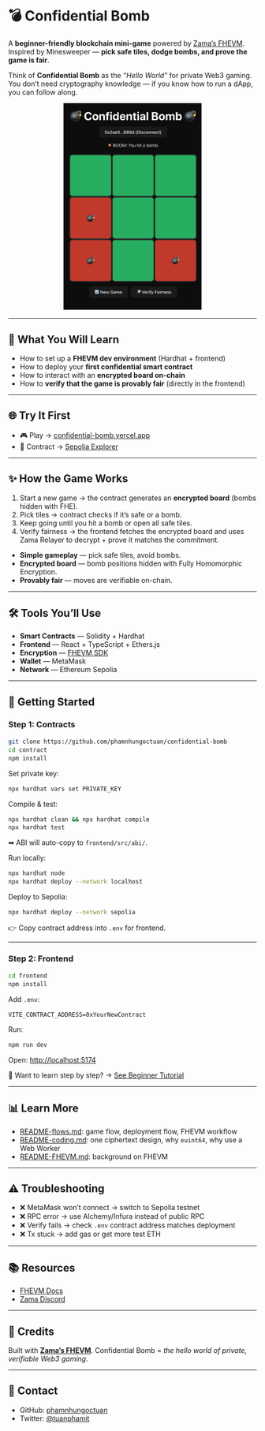 # 💣 Confidential Bomb

A **beginner-friendly blockchain mini-game** powered by [Zama’s FHEVM](https://zama.ai).
Inspired by Minesweeper — **pick safe tiles, dodge bombs, and prove the game is fair**.

Think of **Confidential Bomb** as the *“Hello World”* for private Web3 gaming.
You don’t need cryptography knowledge — if you know how to run a dApp, you can follow along.

<p align="center">  
  <img src="./bomb.png" alt="Game Screenshot" width="280"/>  
</p>  

---

## 🎯 What You Will Learn

* How to set up a **FHEVM dev environment** (Hardhat + frontend)
* How to deploy your **first confidential smart contract**
* How to interact with an **encrypted board on-chain**
* How to **verify that the game is provably fair** (directly in the frontend)

---

## 🌐 Try It First

* 🎮 Play → [confidential-bomb.vercel.app](https://confidential-bomb.vercel.app/)
* 📜 Contract → [Sepolia Explorer](https://sepolia.etherscan.io/address/0x65029caA609A1E51F72B8B72c79318f3832255fd)

---

## ✨ How the Game Works

1. Start a new game → the contract generates an **encrypted board** (bombs hidden with FHE).
2. Pick tiles → contract checks if it’s safe or a bomb.
3. Keep going until you hit a bomb or open all safe tiles.
4. Verify fairness → the frontend fetches the encrypted board and uses Zama Relayer to decrypt + prove it matches the commitment.

* **Simple gameplay** — pick safe tiles, avoid bombs.
* **Encrypted board** — bomb positions hidden with Fully Homomorphic Encryption.
* **Provably fair** — moves are verifiable on-chain.
---

## 🛠 Tools You’ll Use

* **Smart Contracts** — Solidity + Hardhat
* **Frontend** — React + TypeScript + Ethers.js
* **Encryption** — [FHEVM SDK](https://docs.zama.ai/fhevm)
* **Wallet** — MetaMask
* **Network** — Ethereum Sepolia

---

## 🚀 Getting Started

### Step 1: Contracts

```bash
git clone https://github.com/phamnhungoctuan/confidential-bomb
cd contract
npm install
```

Set private key:

```bash
npx hardhat vars set PRIVATE_KEY
```

Compile & test:

```bash
npx hardhat clean && npx hardhat compile
npx hardhat test
```

➡ ABI will auto-copy to `frontend/src/abi/`.

Run locally:

```bash
npx hardhat node
npx hardhat deploy --network localhost
```

Deploy to Sepolia:

```bash
npx hardhat deploy --network sepolia
```

👉 Copy contract address into `.env` for frontend.

---

### Step 2: Frontend

```bash
cd frontend
npm install
```

Add `.env`:

```
VITE_CONTRACT_ADDRESS=0xYourNewContract
```

Run:

```bash
npm run dev
```

Open: [http://localhost:5174](http://localhost:5174)

📘 Want to learn step by step? → [See Beginner Tutorial](./README-tutorial.md)

---

## 📊 Learn More

* [README-flows.md](./README-flows.md): game flow, deployment flow, FHEVM workflow
* [README-coding.md](./README-coding.md): one ciphertext design, why `euint64`, why use a Web Worker
* [README-FHEVM.md](./README-FHEVM.md): background on FHEVM

---

## ⚠️ Troubleshooting

* ❌ MetaMask won’t connect → switch to Sepolia testnet
* ❌ RPC error → use Alchemy/Infura instead of public RPC
* ❌ Verify fails → check `.env` contract address matches deployment
* ❌ Tx stuck → add gas or get more test ETH

---

## 📚 Resources

* [FHEVM Docs](https://docs.zama.ai/fhevm)
* [Zama Discord](https://discord.gg/zama)

---

## 🌟 Credits

Built with **[Zama’s FHEVM](https://zama.ai)**.
Confidential Bomb = *the hello world of private, verifiable Web3 gaming*.

---

## 👤 Contact

* GitHub: [phamnhungoctuan](https://github.com/phamnhungoctuan)
* Twitter: [@tuanphamit](https://x.com/tuanphamit)
